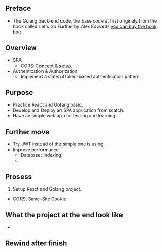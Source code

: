 ## Preface

- The Golang back-end code, the base code at first originaly from the book called Let's Go Further by Alex Edwards [you can buy the book bog](https://www.alexedwards.net/about).


## Overview
- SPA
	- CORS: Concept & setup.
- Authentication & Authorization
	- Implement a stateful token-based authentication pattern.

## Purpose

- Practice React and Golang basic.
- Develop and Deploy an SPA application from scatch.
- Have an simple web app for testing and learning.

## Further move
- Try JWT instead of the simple one is using.
- Improve performance
	- Database: Indexing
	- 
## Prosess
1. Setup React and Golang project.
- CORS,  Same-Site Cookie


## What the project at the end look like

- 

## Rewind after finish
